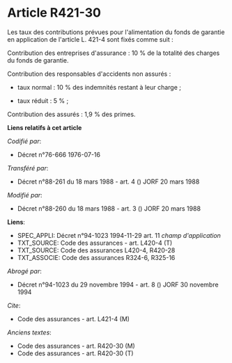# Article R421-30

Les taux des contributions prévues pour l'alimentation du fonds de garantie en application de l'article L. 421-4 sont fixés
comme suit :

Contribution des entreprises d'assurance : 10 % de la totalité des charges du fonds de garantie.

Contribution des responsables d'accidents non assurés :

- taux normal : 10 % des indemnités restant à leur charge ;

- taux réduit : 5 % ;

Contribution des assurés : 1,9 % des primes.

**Liens relatifs à cet article**

_Codifié par_:

  - Décret n°76-666 1976-07-16

_Transféré par_:

  - Décret n°88-261 du 18 mars 1988 - art. 4 () JORF 20 mars 1988

_Modifié par_:

  - Décret n°88-260 du 18 mars 1988 - art. 3 () JORF 20 mars 1988

**Liens**:

  - SPEC_APPLI: Décret n°94-1023 1994-11-29 art. 11 *champ d'application*
  - TXT_SOURCE: Code des assurances - art. L420-4 (T)
  - TXT_SOURCE: Code des assurances L420-4, R420-28
  - TXT_ASSOCIE: Code des assurances R324-6, R325-16

_Abrogé par_:

  - Décret n°94-1023 du 29 novembre 1994 - art. 8 () JORF 30 novembre 1994

_Cite_:

  - Code des assurances - art. L421-4 (M)

_Anciens textes_:

  - Code des assurances - art. R420-30 (M)
  - Code des assurances - art. R420-30 (T)
